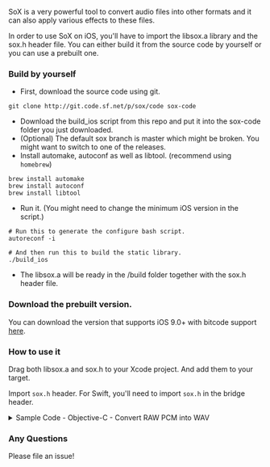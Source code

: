 SoX is a very powerful tool to convert audio files into other formats and it can also apply
various effects to these files.

In order to use SoX on iOS, you'll have to import the libsox.a library and the sox.h header file.
You can either build it from the source code by yourself or you can use a prebuilt one.

### Build by yourself

+ First, download the source code using git.
```
git clone http://git.code.sf.net/p/sox/code sox-code
```
+ Download the build_ios script from this repo and put it into the sox-code folder you just downloaded.
+ (Optional) The default sox branch is master which might be broken. You might want to switch to one of the releases.
+ Install automake, autoconf as well as libtool. (recommend using `homebrew`)
```
brew install automake
brew install autoconf
brew install libtool
```
+ Run it. (You might need to change the minimum iOS version in the script.)
```
# Run this to generate the configure bash script.
autoreconf -i

# And then run this to build the static library.
./build_ios
```
+ The libsox.a will be ready in the /build folder together with the sox.h header file.

### Download the prebuilt version.

You can download the version that supports iOS 9.0+ with bitcode support [here](https://drive.google.com/file/d/0B2ZE77-A2FLGX2pBTElJRjA3elE/view?usp=sharing&resourcekey=0-bwFn3wI0PKoLE3fevcKRxQ).

### How to use it

Drag both libsox.a and sox.h to your Xcode project. And add them to your target.

Import `sox.h` header. For Swift, you'll need to import `sox.h` in the bridge header.

<details>
<summary>Sample Code - Objective-C - Convert RAW PCM into WAV</summary>


```objective-c
BOOL rawPCMReencode(NSURL *srcURL, NSURL *dstURL) {
  @try {
      sox_format_t *in, *out; /* input and output files */
      sox_effects_chain_t * chain;
      sox_effect_t * e;
      char *args[10];

      // Since the input pcm file is actually raw data, we need to
      // provide the input encoding. Here we assume it's 32 bit floating number PCM
      sox_encodinginfo_t inputEncoding = {
          SOX_ENCODING_FLOAT, // Data type, here we say it's float
          32,                 // Number of bits per data point. Should be 32 in our case.
          0,
          sox_option_default,
          sox_option_default,
          sox_option_default,
          sox_false
      };

      // The output file should have the same encoding as the input.
      sox_encodinginfo_t outputEncoding = inputEncoding;

      sox_signalinfo_t inputSignal = {
          44100, // Sample rate, in our case 44100Hz.
          2,     // Channel number, in our case 2 channels.
          0,     // Precision, bit per sample.
          0,     // Sample number in the file.
          NULL
      };

      // Again, the output signal should be the same as input one.
      sox_signalinfo_t outputSignal = inputSignal;

      /* All libSoX applications must start by initialising the SoX library */
      assert(sox_init() == SOX_SUCCESS);

      /* Open the input file (with default parameters), the file type is raw in our case */
      assert(in = sox_open_read(srcURL.fileSystemRepresentation, &inputSignal, &inputEncoding, "raw"));

      /* Open the output file; Now we can specify that the file is in wav format */
      assert(out = sox_open_write(dstURL.fileSystemRepresentation, &outputSignal, &outputEncoding, "wav", NULL, NULL));

      /* Create an effects chain; some effects need to know about the input
       * or output file encoding so we provide that information here */
      chain = sox_create_effects_chain(&in->encoding, &out->encoding);

      /* The first effect in the effect chain must be something that can source
       * samples; in this case, we use the built-in handler that inputs
       * data from an audio file */
      e = sox_create_effect(sox_find_effect("input"));
      args[0] = (char *)in, assert(sox_effect_options(e, 1, args) == SOX_SUCCESS);
      /* This becomes the first `effect' in the chain */
      assert(sox_add_effect(chain, e, &in->signal, &in->signal) == SOX_SUCCESS);

      /* The last effect in the effect chain must be something that only consumes
       * samples; in this case, we use the built-in handler that outputs
       * data to an audio file */
      e = sox_create_effect(sox_find_effect("output"));
      args[0] = (char *)out, assert(sox_effect_options(e, 1, args) == SOX_SUCCESS);
      assert(sox_add_effect(chain, e, &out->signal, &out->signal) == SOX_SUCCESS);

      /* Flow samples through the effects processing chain until EOF is reached */
      sox_flow_effects(chain, NULL, NULL);

      /* All done; tidy up: */
      sox_delete_effects_chain(chain);
      sox_close(out);
      sox_close(in);
      sox_quit();
  } @catch (NSException *exception) {
      NSLog(@"Error when reencode PCM: %@", [exception description]);
      return NO;
  } @finally {
      NSLog(@"New PCM Generation done: %@", dstURL.path);
      return YES;
  }
}
```

</details>

### Any Questions

Please file an issue!
